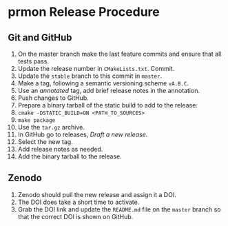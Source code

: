 # prmon Release Procedure

## Git and GitHub

1. On the master branch make the last feature commits and ensure that all
   tests pass.
2. Update the release number in `CMakeLists.txt`. Commit.
3. Update the `stable` branch to this commit in `master`.
4. Make a tag, following a semantic versioning scheme `vA.B.C`.
  1. Use an *annotated* tag, add brief release notes in the annotation.
5. Push changes to GitHub.
6. Prepare a binary tarball of the static build to add to the release:
  1. `cmake -DSTATIC_BUILD=ON <PATH_TO_SOURCES>`
  2. `make package`
  3. Use the `tar.gz` archive.
6. In GitHub go to releases, *Draft a new release*.
7. Select the new tag.
8. Add release notes as needed.
9. Add the binary tarball to the release.

## Zenodo

1. Zenodo should pull the new release and assign it a DOI.
  1. The DOI does take a short time to activate.
2. Grab the DOI link and update the `README.md` file on the
`master` branch so that the correct DOI is shown on GitHub.
